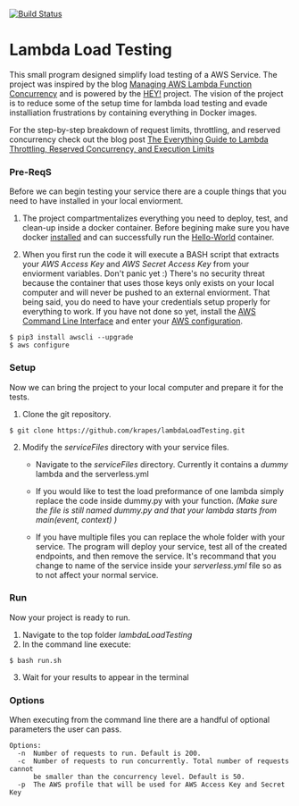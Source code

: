 [![Build Status](https://travis-ci.org/krapes/lambdaLoadTesting.svg?branch=master)](https://travis-ci.org/krapes/lambdaLoadTesting)
# Lambda Load Testing
This small program designed simplify load testing of a AWS Service. The project was inspired by the blog [Managing AWS Lambda Function Concurrency](https://aws.amazon.com/blogs/compute/managing-aws-lambda-function-concurrency/) and is powered by the [HEY!](https://github.com/rakyll/hey) project. The vision of the project is to reduce some of the setup time for lambda load testing and evade installiation frustrations by containing everything in Docker images. 

For the step-by-step breakdown of request limits, throttling, and reserved concurrency check out the blog post [The Everything Guide to Lambda Throttling, Reserved Concurrency, and Execution Limits](https://medium.com/@kerri.rapes/the-everything-guide-to-lambda-throttling-reserved-concurrency-and-execution-limits-d64f144129e5)

### Pre-ReqS
Before we can begin testing your service there are a couple things that you need to have installed in your local enviorment.
1) The project compartmentalizes everything you need to deploy, test, and clean-up inside a docker container. Before begining make sure you have docker [installed](https://docs.docker.com/v17.12/install/) and can successfully run the [Hello-World](https://docs.docker.com/v17.12/get-started/part2/) container.

2) When you first run the code it will execute a BASH script that extracts your _AWS Access Key_ and _AWS Secret Access Key_ from your enviorment variables. Don't panic yet :) There's no security threat because the container that uses those keys only exists on your local computer and will never be pushed to an external enviorment. That being said, you do need to have your credentials setup properly for everything to work. If you have not done so yet, install the [AWS Command Line Interface](https://docs.aws.amazon.com/cli/latest/userguide/cli-chap-install.html) and enter your [AWS configuration](https://docs.aws.amazon.com/cli/latest/userguide/cli-chap-configure.html).
````
$ pip3 install awscli --upgrade
$ aws configure
````

### Setup
Now we can bring the project to your local computer and prepare it for the tests. 
1) Clone the git repository.
```
$ git clone https://github.com/krapes/lambdaLoadTesting.git
````
2) Modify the _serviceFiles_ directory with your service files.
    * Navigate to the _serviceFiles_ directory. Currently it contains a _dummy_ lambda and the serverless.yml

    * If you would like to test the load preformance of one lambda simply replace the code inside dummy.py with your function. _(Make sure the file is still named dummy.py and that your lambda starts from main(event, context)    )_

    * If you have multiple files you can replace the whole folder with your service. The program will deploy your service, test all of the created endpoints, and then remove the service. It's recommand that you change to name of the service inside your _serverless.yml_ file so as to not affect your normal service. 

### Run
Now your project is ready to run.
1) Navigate to the top folder _lambdaLoadTesting_
2) In the command line execute:
````
$ bash run.sh
`````
3) Wait for your results to appear in the terminal

### Options
When executing from the command line there are a handful of optional parameters the user can pass.

```
Options:
  -n  Number of requests to run. Default is 200.
  -c  Number of requests to run concurrently. Total number of requests cannot
      be smaller than the concurrency level. Default is 50.
  -p  The AWS profile that will be used for AWS Access Key and Secret Key
  ```



